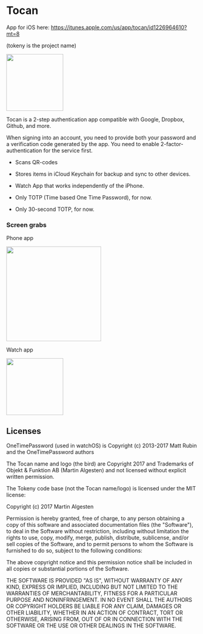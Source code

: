 Tocan
=====

App for iOS here: https://itunes.apple.com/us/app/tocan/id1226964610?mt=8

(tokeny is the project name)

<img src="https://cloud.githubusercontent.com/assets/227204/25180073/e5391f66-250c-11e7-886d-f54f213ce97c.png" width="150px"/>

Tocan is a 2-step authentication app compatible with Google, Dropbox, Github, and more.

When signing into an account, you need to provide both your password and a verification code generated by the app. You need to enable 2-factor-authentication for the service first.

* Scans QR-codes
* Stores items in iCloud Keychain for backup and sync to other devices.
* Watch App that works independently of the iPhone.

* Only TOTP (Time based One Time Password), for now.
* Only 30-second TOTP, for now.

### Screen grabs

Phone app

<img src="https://cloud.githubusercontent.com/assets/227204/25180083/eba33c60-250c-11e7-9d19-bbe98a2f3716.png" width="250px"/>

Watch app

<img src="https://cloud.githubusercontent.com/assets/227204/25180102/0247f3fc-250d-11e7-9514-7bee4962b589.PNG" width="150px"/>


Licenses
--------

OneTimePassword (used in watchOS) is Copyright (c) 2013-2017 Matt
Rubin and the OneTimePassword authors

The Tocan name and logo (the bird) are Copyright 2017 and Trademarks
of Objekt & Funktion AB (Martin Algesten) and not licensed without
explicit written permission.

The Tokeny code base (not the Tocan name/logo) is licensed under the MIT license:

Copyright (c) 2017 Martin Algesten

Permission is hereby granted, free of charge, to any person obtaining a copy
of this software and associated documentation files (the "Software"), to deal
in the Software without restriction, including without limitation the rights
to use, copy, modify, merge, publish, distribute, sublicense, and/or sell
copies of the Software, and to permit persons to whom the Software is
furnished to do so, subject to the following conditions:

The above copyright notice and this permission notice shall be included in all
copies or substantial portions of the Software.

THE SOFTWARE IS PROVIDED "AS IS", WITHOUT WARRANTY OF ANY KIND, EXPRESS OR
IMPLIED, INCLUDING BUT NOT LIMITED TO THE WARRANTIES OF MERCHANTABILITY,
FITNESS FOR A PARTICULAR PURPOSE AND NONINFRINGEMENT. IN NO EVENT SHALL THE
AUTHORS OR COPYRIGHT HOLDERS BE LIABLE FOR ANY CLAIM, DAMAGES OR OTHER
LIABILITY, WHETHER IN AN ACTION OF CONTRACT, TORT OR OTHERWISE, ARISING FROM,
OUT OF OR IN CONNECTION WITH THE SOFTWARE OR THE USE OR OTHER DEALINGS IN THE
SOFTWARE.
